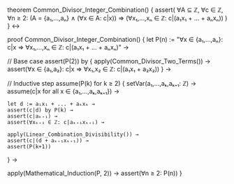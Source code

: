 theorem Common_Divisor_Integer_Combination() {
  assert(
    ∀A ⊆ ℤ, ∀c ∈ ℤ, ∀n ≥ 2: 
    (A = {a₁,...,aₙ} ∧ (∀x ∈ A: c|x)) ⇒ 
    (∀x₁,...,xₙ ∈ ℤ: c|(a₁x₁ + ... + aₙxₙ))
  )
} ↔

proof Common_Divisor_Integer_Combination() {
  let P(n) := "∀x ∈ {a₁,...,aₙ}: c|x ⇒ ∀x₁,...,xₙ ∈ ℤ: c|(a₁x₁ + ... + aₙxₙ)" →

  // Base case
  assert(P(2)) by {
    apply(Common_Divisor_Two_Terms()) →
    assert(∀x ∈ {a₁,a₂}: c|x ⇒ ∀x₁,x₂ ∈ ℤ: c|(a₁x₁ + a₂x₂))
  } →

  // Inductive step
  assume(P(k) for k ≥ 2) {
    setVar(a₁,...,aₖ,aₖ₊₁: ℤ) →
    assume(c|x for all x ∈ {a₁,...,aₖ,aₖ₊₁}) →
    
    let d := a₁x₁ + ... + aₖxₖ →
    assert(c|d) by P(k) →
    assert(c|aₖ₊₁) →
    assert(∀xₖ₊₁ ∈ ℤ: c|aₖ₊₁xₖ₊₁) →
    
    apply(Linear_Combination_Divisibility()) →
    assert(c|(d + aₖ₊₁xₖ₊₁)) →
    assert(P(k+1))
  } →

  apply(Mathematical_Induction(P, 2)) →
  assert(∀n ≥ 2: P(n))
}